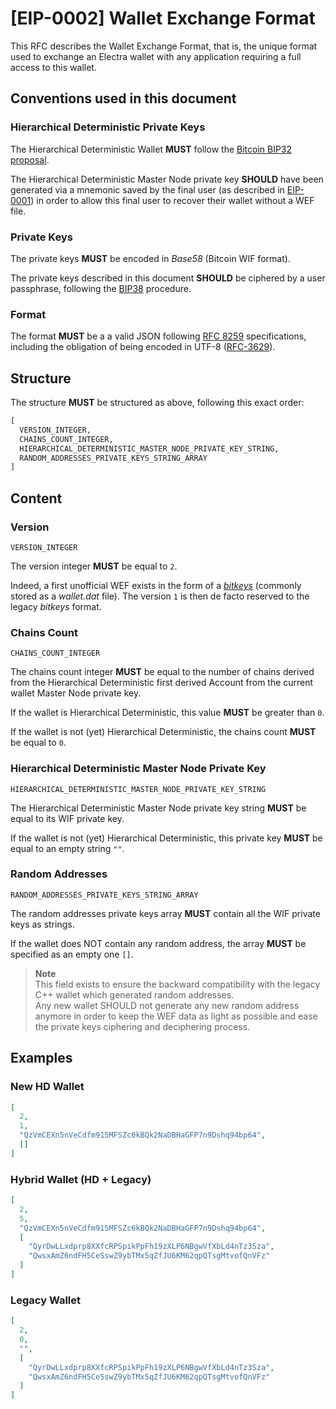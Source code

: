# [EIP-0002] Wallet Exchange Format

This RFC describes the Wallet Exchange Format, that is, the unique format used to exchange an Electra wallet with any application requiring a full access to this wallet.

## Conventions used in this document

### Hierarchical Deterministic Private Keys

The Hierarchical Deterministic Wallet **MUST** follow the [Bitcoin BIP32 proposal](https://github.com/bitcoin/bips/blob/master/bip-0032.mediawiki).

The Hierarchical Deterministic Master Node private key **SHOULD** have been generated via a mnemonic saved by the final user (as described in [EIP-0001](https://github.com/Electra-project/Electra-Improvement-Proposals/issues/1)) in order to allow this final user to recover their wallet without a WEF file.

### Private Keys

The private keys **MUST** be encoded in _Base58_ (Bitcoin WIF format).

The private keys described in this document **SHOULD** be ciphered by a user passphrase, following the [BIP38](https://github.com/bitcoin/bips/blob/master/bip-0038.mediawiki) procedure.

### Format

The format **MUST** be a a valid JSON following [RFC 8259](https://tools.ietf.org/html/rfc8259) specifications, including the obligation of being encoded in UTF-8 ([RFC-3629](https://tools.ietf.org/html/rfc3629)).

## Structure

The structure **MUST** be structured as above, following this exact order:

```txt
[
  VERSION_INTEGER,
  CHAINS_COUNT_INTEGER,
  HIERARCHICAL_DETERMINISTIC_MASTER_NODE_PRIVATE_KEY_STRING,
  RANDOM_ADDRESSES_PRIVATE_KEYS_STRING_ARRAY
]
```

## Content

### Version

    VERSION_INTEGER

The version integer **MUST** be equal to `2`.

Indeed, a first unofficial WEF exists in the form of a _[bitkeys](https://bitcointalk.org/index.php?topic=4448.0)_ (commonly stored as a _wallet.dat_ file). The version `1` is then de facto reserved to the legacy  _bitkeys_ format.

### Chains Count

    CHAINS_COUNT_INTEGER

The chains count integer **MUST** be equal to the number of chains derived from the Hierarchical Deterministic first derived Account from the current wallet Master Node private key.

If the wallet is Hierarchical Deterministic, this value **MUST** be greater than `0`.

If the wallet is not (yet) Hierarchical Deterministic, the chains count **MUST** be equal to `0`.

### Hierarchical Deterministic Master Node Private Key

    HIERARCHICAL_DETERMINISTIC_MASTER_NODE_PRIVATE_KEY_STRING

The Hierarchical Deterministic Master Node private key string **MUST** be equal to its WIF private key.

If the wallet is not (yet) Hierarchical Deterministic, this private key **MUST** be equal to an empty string `""`.

### Random Addresses

    RANDOM_ADDRESSES_PRIVATE_KEYS_STRING_ARRAY

The random addresses private keys array **MUST** contain all the WIF private keys as strings.

If the wallet does NOT contain any random address, the array **MUST** be specified as an empty one `[]`.

> **Note**<br>
> This field exists to ensure the backward compatibility with the legacy C++ wallet which generated random addresses.<br>
> Any new wallet SHOULD not generate any new random address anymore in order to keep the WEF data as light as possible and ease the private keys ciphering and deciphering process.

## Examples

### New HD Wallet

```json
[
  2,
  1,
  "QzVmCEXn5nVeCdfm915MFSZc6kBQk2NaDBHaGFP7n9Dshq94bp64",
  []
]
```

### Hybrid Wallet (HD + Legacy)

```json
[
  2,
  5,
  "QzVmCEXn5nVeCdfm915MFSZc6kBQk2NaDBHaGFP7n9Dshq94bp64",
  [
    "QyrDwLLxdprp8XXfcRPSpikPpFh19zXLP6NBgwVfXbLd4nTz3Sza",
    "QwsxAmZ6ndFH5CeSswZ9ybTMx5qZfJU6KM62qpQTsgMtvofQnVFz"
  ]
]
```

### Legacy Wallet

```json
[
  2,
  0,
  "",
  [
    "QyrDwLLxdprp8XXfcRPSpikPpFh19zXLP6NBgwVfXbLd4nTz3Sza",
    "QwsxAmZ6ndFH5CeSswZ9ybTMx5qZfJU6KM62qpQTsgMtvofQnVFz"
  ]
]
```
